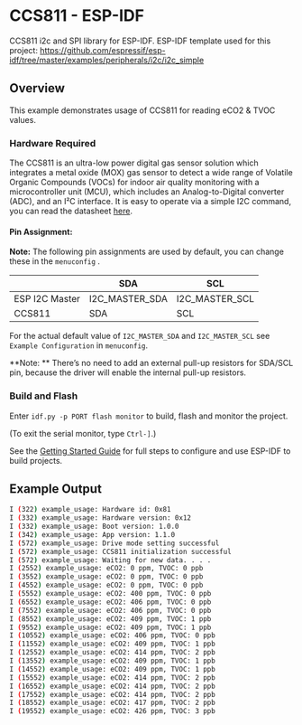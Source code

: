 # CCS811 - ESP-IDF

CCS811 i2c and SPI library for ESP-IDF.
ESP-IDF template used for this project: https://github.com/espressif/esp-idf/tree/master/examples/peripherals/i2c/i2c_simple

## Overview

This example demonstrates usage of CCS811 for reading eCO2 & TVOC values.

### Hardware Required

The CCS811 is an ultra-low power digital gas sensor solution which integrates a metal oxide (MOX) gas sensor to detect a wide range of Volatile Organic Compounds (VOCs) for indoor air quality monitoring with a microcontroller unit (MCU), which includes an Analog-to-Digital converter (ADC), and an I²C interface. It is easy to operate via a simple I2C command, you can read the datasheet [here](https://cdn.sparkfun.com/assets/2/4/2/9/6/CCS811_Datasheet.pdf).

#### Pin Assignment:

**Note:** The following pin assignments are used by default, you can change these in the `menuconfig` .

|                  | SDA             | SCL           |
| ---------------- | -------------- | -------------- |
| ESP I2C Master   | I2C_MASTER_SDA | I2C_MASTER_SCL |
| CCS811           | SDA            | SCL            |


For the actual default value of `I2C_MASTER_SDA` and `I2C_MASTER_SCL` see `Example Configuration` in `menuconfig`.

**Note: ** There’s no need to add an external pull-up resistors for SDA/SCL pin, because the driver will enable the internal pull-up resistors.

### Build and Flash

Enter `idf.py -p PORT flash monitor` to build, flash and monitor the project.

(To exit the serial monitor, type ``Ctrl-]``.)

See the [Getting Started Guide](https://docs.espressif.com/projects/esp-idf/en/latest/get-started/index.html) for full steps to configure and use ESP-IDF to build projects.

## Example Output

```bash
I (322) example_usage: Hardware id: 0x81
I (332) example_usage: Hardware version: 0x12
I (332) example_usage: Boot version: 1.0.0
I (342) example_usage: App version: 1.1.0
I (572) example_usage: Drive mode setting successful
I (572) example_usage: CCS811 initialization successful
I (572) example_usage: Waiting for new data. . . .
I (2552) example_usage: eCO2: 0 ppm, TVOC: 0 ppb
I (3552) example_usage: eCO2: 0 ppm, TVOC: 0 ppb
I (4552) example_usage: eCO2: 0 ppm, TVOC: 0 ppb
I (5552) example_usage: eCO2: 400 ppm, TVOC: 0 ppb
I (6552) example_usage: eCO2: 406 ppm, TVOC: 0 ppb
I (7552) example_usage: eCO2: 406 ppm, TVOC: 0 ppb
I (8552) example_usage: eCO2: 409 ppm, TVOC: 1 ppb
I (9552) example_usage: eCO2: 409 ppm, TVOC: 1 ppb
I (10552) example_usage: eCO2: 406 ppm, TVOC: 0 ppb
I (11552) example_usage: eCO2: 409 ppm, TVOC: 1 ppb
I (12552) example_usage: eCO2: 414 ppm, TVOC: 2 ppb
I (13552) example_usage: eCO2: 409 ppm, TVOC: 1 ppb
I (14552) example_usage: eCO2: 409 ppm, TVOC: 1 ppb
I (15552) example_usage: eCO2: 414 ppm, TVOC: 2 ppb
I (16552) example_usage: eCO2: 414 ppm, TVOC: 2 ppb
I (17552) example_usage: eCO2: 414 ppm, TVOC: 2 ppb
I (18552) example_usage: eCO2: 417 ppm, TVOC: 2 ppb
I (19552) example_usage: eCO2: 426 ppm, TVOC: 3 ppb

```

